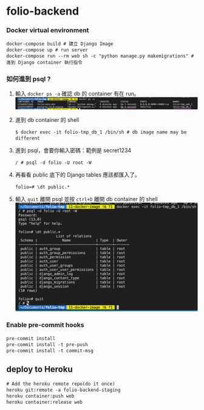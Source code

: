 # folio-backend

### Docker virtual environment
```
docker-compose build # 建立 Django Image
docker-compose up # run server
docker-compose run --rm web sh -c "python manage.py makemigrations" # 進到 Django container 執行指令
```
### 如何進到 psql ?
1. 輸入 `docker ps -a` 確認 db 的 container 有在 run。
    ![](docs/docker-readme/ps-a.png)

2. 進到 db container 的 shell
    ```shell
    $ docker exec -it folio-tmp_db_1 /bin/sh # db image name may be different
    ```
3. 進到 psql，會要你輸入密碼：範例是 secret1234
    ```
    / # psql -d folio -U root -W
    ```
4. 再看看 public 底下的 Django tables 應該都匯入了。
    ```
    folio=# \dt public.*
    ```
5. 輸入 `quit` 離開 psql 並按 `ctrl+D` 離開 db container 的 shell
    ![](docs/docker-readme/psql.png)


### Enable pre-commit hooks
```
pre-commit install
pre-commit install -t pre-push
pre-commit install -t commit-msg
```
## deploy to Heroku

```shell=
# Add the heroku remote repo(do it once)
heroku git:remote -a folio-backend-staging
heroku container:push web
heroku container:release web
```
